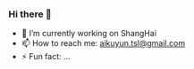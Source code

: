 ### Hi there 👋

- 🔭 I’m currently working on ShangHai
- 📫 How to reach me: [aikuyun.tsl@gmail.com](aikuyun.tsl@gmail.com)
- ⚡ Fun fact: ...

